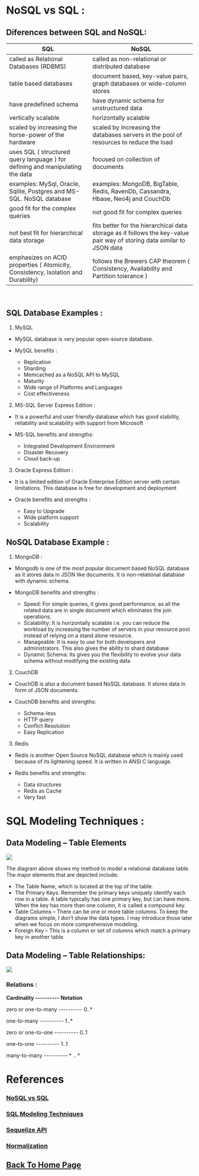 # NoSQL vs SQL :

## Diferences between SQL and NoSQL:
| SQL                                                                               | NoSQL                                                                                                                   |
|-----------------------------------------------------------------------------------|-------------------------------------------------------------------------------------------------------------------------|
| called as Relational Databases (RDBMS)                                            | called as non-relational or distributed database                                                                        |
|  table based databases                                                            | document based, key-value pairs, graph databases or wide-column stores                                                  |
| have predefined schema                                                            | have dynamic schema for unstructured data                                                                               |
| vertically scalable                                                               | horizontally scalable                                                                                                   |
| scaled by increasing the horse-power of the hardware                              | scaled by increasing the databases servers in the pool of resources to reduce the load                                  |
| uses SQL ( structured query language ) for defining and manipulating the data     | focused on collection of documents                                                                                      |
|  examples: MySql, Oracle, Sqlite, Postgres and MS-SQL. NoSQL database             | examples: MongoDB, BigTable, Redis, RavenDb, Cassandra, Hbase, Neo4j and CouchDb                                        |
| good fit for the complex queries                                                  | not good fit for complex queries                                                                                        |
|  not best fit for hierarchical data storage                                       | fits better for the hierarchical data storage as it follows the key-value pair way of storing data similar to JSON data |
| emphasizes on ACID properties ( Atomicity, Consistency, Isolation and Durability) |  follows the Brewers CAP theorem ( Consistency, Availability and Partition tolerance )                                  |
<br>

## SQL Database Examples :
1. MySQL
- MySQL database is very popular open-source database.

- MySQL benefits : 

    - Replication
    - Sharding
    - Memcached as a NoSQL API to MySQL
    - Maturity
    - Wide range of Platforms and Languages
    - Cost effectiveness

2. MS-SQL Server Express Edition : 

- It is a powerful and user friendly database which has good stability, reliability and scalability with support from Microsoft

- MS-SQL benefits and strengths:

    - Integrated Development Environment
    - Disaster Recovery
    - Cloud back-up

3. Oracle Express Edition :

- It is a limited edition of Oracle Enterprise Edition server with certain limitations. This database is free for development and deployment

- Oracle benefits and strengths :

    - Easy to Upgrade
    - Wide platform support
    - Scalability

## NoSQL Database Example :

1. MongoDB :

- Mongodb is one of the most popular document based NoSQL database as it stores data in JSON like documents. It is non-relational database with dynamic schema.

- MongoDB benefits and strengths :

    - Speed: For simple queries, it gives good performance, as all the related data are in single document which eliminates the join operations.
    - Scalability: It is horizontally scalable i.e. you can reduce the workload by increasing the number of servers in your resource pool instead of relying on a stand alone resource.
    - Manageable: It is easy to use for both developers and administrators. This also gives the ability to shard database
    - Dynamic Schema: Its gives you the flexibility to evolve your data schema without modifying the existing data

2. CouchDB

- CouchDB is also a document based NoSQL database. It stores data in form of JSON documents.

 - CouchDB benefits and strengths:
   - Schema-less
    - HTTP query
   - Conflict Resolution
    - Easy Replication

3. Redis

- Redis is another Open Source NoSQL database which is mainly used because of its lightening speed. It is written in ANSI C language.

- Redis benefits and strengths:
    - Data structures
    - Redis as Cache
    - Very fast

# SQL Modeling Techniques :

## Data Modeling – Table Elements
![](https://www.essentialsql.com/wp-content/uploads/2021/11/Database-Table-Data-Modeling.png)

The diagram above shows my method to model a relational database table.  The major elements that are depicted include:

- The Table Name, which is located at the top of the table.
- The Primary Keys.  Remember the primary keys uniquely identify each row in a table.  A table typically has one primary key, but can have more.  When the key has more than one column, it is called a compound key.
- Table Columns – There can be one or more table columns.  To keep the diagrams simple, I don’t show the data types.  I may introduce those later when we focus on more comprehensive modeling.
- Foreign Key – This is a column or set of columns which match a primary key in another table.

## Data Modeling – Table Relationships:
![](https://www.essentialsql.com/wp-content/uploads/2014/06/DataModel-Relations1.png)


### Relations :

**Cardinality ---------- Notation**

zero or one-to-many ---------- 0..*

one-to-many ---------- 1..*

zero or one-to-one ---------- 0..1

one-to-one ---------- 1..1

many-to-many ---------- * .. *

# References

### [NoSQL vs SQL](https://www.thegeekstuff.com/2014/01/sql-vs-nosql-db/?utm_source=tuicool)

### [SQL Modeling Techniques](https://www.essentialsql.com/get-ready-to-learn-sql-7-simplified-data-modeling/)

### [Sequelize API](https://sequelize.org/docs/v6/)
### [Normalization](https://www.essentialsql.com/database-normalization/)



## [Back To Home Page](../../README.md)
